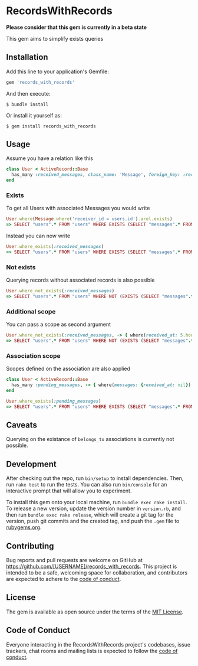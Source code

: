 # RecordsWithRecords

**Please consider that this gem is currently in a beta state**

This gem aims to simplify exists queries

## Installation

Add this line to your application's Gemfile:

```ruby
gem 'records_with_records'
```

And then execute:

    $ bundle install

Or install it yourself as:

    $ gem install records_with_records

## Usage
Assume you have a relation like this
```ruby
class User < ActiveRecord::Base
  has_many :received_messages, class_name: 'Message', foreign_key: :receiver_id
end
```
### Exists
To get all Users with associated Messages you would write
```ruby
User.where(Message.where('receiver_id = users.id').arel.exists)
=> SELECT "users".* FROM "users" WHERE EXISTS (SELECT "messages".* FROM "messages" WHERE (receiver_id = users.id))
```
Instead you can now write
```ruby
User.where_exists(:received_messages)
=> SELECT "users".* FROM "users" WHERE EXISTS (SELECT "messages".* FROM "messages" WHERE ("messages"."receiver_id" = "users"."id"))
```
### Not exists
Querying records without associated records is also possible
```ruby
User.where_not_exists(:received_messages)
=> SELECT "users".* FROM "users" WHERE NOT (EXISTS (SELECT "messages".* FROM "messages" WHERE ("messages"."receiver_id" = "users"."id")))
```

### Additional scope
You can pass a scope as second argument
```ruby
User.where_not_exists(:received_messages, -> { where(received_at: 5.hours.ago..) })
=> SELECT "users".* FROM "users" WHERE NOT (EXISTS (SELECT "messages".* FROM "messages" WHERE "messages"."received_at" >= $1 AND ("messages"."receiver_id" = "users"."id"))) [["received_at", "2021-05-01 04:16:42.325804"]]
```

### Association scope
Scopes defined on the association are also applied
```ruby
class User < ActiveRecord::Base
  has_many :pending_messages, -> { where(messages: {received_at: nil}) }, class_name: 'Message', foreign_key: :receiver_id
end

User.where_exists(:pending_messages)
=> SELECT "users".* FROM "users" WHERE EXISTS (SELECT "messages".* FROM "messages" WHERE "messages"."received_at" IS NULL AND ("messages"."receiver_id" = "users"."id"))
```

## Caveats
Querying on the existance of `belongs_to` associations is currently not possible.


## Development

After checking out the repo, run `bin/setup` to install dependencies. Then, run `rake test` to run the tests. You can also run `bin/console` for an interactive prompt that will allow you to experiment.

To install this gem onto your local machine, run `bundle exec rake install`. To release a new version, update the version number in `version.rb`, and then run `bundle exec rake release`, which will create a git tag for the version, push git commits and the created tag, and push the `.gem` file to [rubygems.org](https://rubygems.org).

## Contributing

Bug reports and pull requests are welcome on GitHub at https://github.com/[USERNAME]/records_with_records. This project is intended to be a safe, welcoming space for collaboration, and contributors are expected to adhere to the [code of conduct](https://github.com/[USERNAME]/records_with_records/blob/master/CODE_OF_CONDUCT.md).

## License

The gem is available as open source under the terms of the [MIT License](https://opensource.org/licenses/MIT).

## Code of Conduct

Everyone interacting in the RecordsWithRecords project's codebases, issue trackers, chat rooms and mailing lists is expected to follow the [code of conduct](https://github.com/[USERNAME]/records_with_records/blob/master/CODE_OF_CONDUCT.md).
